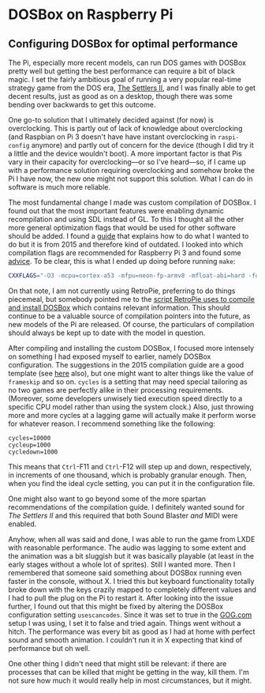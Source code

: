 # DOSBox on Raspberry Pi
## Configuring DOSBox for optimal performance

The Pi, especially more recent models, can run DOS games with DOSBox pretty
well but getting the best performance can require a bit of black magic. I set
the fairly ambitious goal of running a very popular real-time strategy game
from the DOS era, [The Settlers
II](https://en.wikipedia.org/wiki/The_Settlers_II), and I was finally able to
get decent results, just as good as on a desktop, though there was some
bending over backwards to get this outcome.

One go-to solution that I ultimately decided against (for now) is
overclocking. This is partly out of lack of knowledge about overclocking (and
Raspbian on Pi 3 doesn't have have instant overclocking in `raspi-config`
anymore) and partly out of concern for the device (though I did try it a
little and the device wouldn't boot). A more important factor is that Pis vary
in their capacity for overclocking—or so I've heard—so, if I came up with a
performance solution requiring overclocking and somehow broke the Pi I have
now, the new one might not support this solution. What I can do in software is
much more reliable.

The most fundamental change I made was custom compilation of DOSBox. I found
out that the most important features were enabling dynamic recompilation and
using SDL instead of GL. To this I thought all the other more general
optimization flags that would be used for other software should be added. I
found a [guide](https://www.raspberrypi.org/forums/viewtopic.php?t=95421) that
explains how to do what I wanted to do but it is from 2015 and therefore kind
of outdated. I looked into which compilation flags are recommended for
Raspberry Pi 3 and found some
[advice](https://www.raspberrypi.org/forums/viewtopic.php?t=144115). To be
clear, this is what I ended up doing before running `make`:

```bash
CXXFLAGS="-O3 -mcpu=cortex-a53 -mfpu=neon-fp-armv8 -mfloat-abi=hard -funsafe-math-optimizations" ./configure --disable-opengl
```

On that note, I am not currently using RetroPie, preferring to do things
piecemeal, but somebody pointed me to the [script RetroPie uses to compile and
install
DOSBox](https://github.com/RetroPie/RetroPie-Setup/blob/master/scriptmodules/emulators/dosbox.sh)
which contains relevant information. This should continue to be a valuable
source of compilation pointers into the future, as new models of the Pi are
released. Of course, the particulars of compilation should always be kept up
to date with the model in question.

After compiling and installing the custom DOSBox, I focused more intensely on
something I had exposed myself to earlier, namely DOSBox configuration. The
suggestions in the 2015 compilation guide are a good template (see
[here](https://www.codingepiphany.com/2013/06/27/some-configs-to-increase-dosbox-performance-on-raspberry-pi/)
also), but one might want to alter things like the value of `frameskip` and so
on. `cycles` is a setting that may need special tailoring as no two games are
perfectly alike in their processing requirements. (Moreover, some developers
unwisely tied execution speed directly to a specific CPU model rather than
using the system clock.) Also, just throwing more and more cycles at a lagging
game will actually make it perform worse for whatever reason. I recommend
something like the following:

```
cycles=10000
cycleup=1000
cycledown=1000
```

This means that `Ctrl`-F11 and `Ctrl`-F12 will step up and down, respectively, in
increments of one thousand, which is probably granular enough. Then, when you
find the ideal cycle setting, you can put it in the configuration file.

One might also want to go beyond some of the more spartan recommendations of
the compilation guide. I definitely wanted sound for *The Settlers II* and
this required that both Sound Blaster *and* MIDI were enabled.

Anyhow, when all was said and done, I was able to run the game from LXDE with
reasonable performance. The audio was lagging to some extent and the animation
was a bit sluggish but it was basically playable (at least in the early stages
without a whole lot of sprites). Still I wanted more. Then I remembered that
someone said something about DOSBox running even faster in the console,
without X. I tried this but keyboard functionality totally broke down with the
keys crazily mapped to completely different values and I had to pull the plug
on the Pi to restart it. After looking into the issue further, I found out
that this might be fixed by altering the DOSBox configuration setting
`usescancodes`. Since it was set to true in the [GOG.com](https://www.gog.com)
setup I was using, I set it to false and tried again. Things went without a
hitch. The performance was every bit as good as I had at home with perfect
sound and smooth animation. I couldn't run it in X expecting that kind of
performance but oh well.

One other thing I didn't need that might still be relevant: if there are
processes that can be killed that might be getting in the way, kill them. I'm
not sure how much it would really help in most circumstances, but it might.
